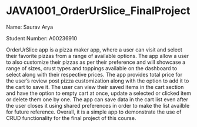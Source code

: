 # JAVA1001_OrderUrSlice_FinalProject

Name: Saurav Arya

Student Number: A00236910


OrderUrSlice app is a pizza maker app, where a user can visit and select their favorite pizzas from a range of available options. The app allow a user to also customize their pizzas as per their preference and will showcase a range of sizes, crust types and toppings available on the dashboard to select along with their respective prices. The app provides total price for the user’s review post pizza customization along with the option to add it to the cart to save it. The user can view their saved items in the cart section and have the option to empty cart at once, update a selected or clicked item or delete them one by one. The app can save data in the cart list even after the user closes it using shared preferences in order to make the list availble for future reference. Overall, it is a simple app to demonstrate the use of CRUD functionality for the final project of this course.
